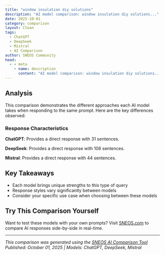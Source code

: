 ```yaml
---
title: "window insulation diy solutions"
description: "AI model comparison: window insulation diy solutions..."
date: 2025-10-01
category: comparison
layout: Clean
tags:
  - ChatGPT
  - DeepSeek
  - Mistral
  - AI Comparison
author: SNEOS Community
head:
  - - meta
    - name: description
      content: "AI model comparison: window insulation diy solutions..."
---
```


<ChatComparison
  title="window insulation diy solutions"
  prompt="window insulation diy solutions"
  :responses='{"ChatGPT": "Here are several effective DIY window insulation solutions to help keep your home warmer in winter and cooler in summer:\n\n### 1. Window Insulation Film\n- **Materials needed:** Plastic shrink film kit (clear plastic), double-sided tape, hair dryer.\n- **How to install:** Clean the window frame, apply double-sided tape around the inside edge of the window frame, attach the plastic film to the tape, and use a hair dryer to shrink the film tight. This creates an airtight barrier that reduces drafts.\n\n### 2. Weatherstripping\n- **Materials needed:** Foam tape, V-strip, or felt weatherstripping.\n- **How to install:** Measure window sashes or frames where drafts are noticeable. Peel and apply the weatherstripping to seal gaps around the window. This helps prevent air leaks.\n\n### 3. Caulking\n- **Materials needed:** Exterior or interior caulk appropriate for windows, caulking gun.\n- **How to install:** Clean cracks and gaps around window frames. Apply caulk smoothly along seams to seal leaks. Let it dry fully.\n\n### 4. Thermal Curtains or Window Coverings\n- **Materials needed:** Thick, insulated curtains or thermal blinds.\n- **How to install:** Hang curtains close to the window frame. Close them at night or during very cold days to add an insulating layer that reduces heat loss.\n\n### 5. Bubble Wrap Insulation\n- **Materials needed:** Bubble wrap, spray bottle with water.\n- **How to install:** Spray a fine layer of water on the window glass, press the bubble wrap (bubbles facing the glass) onto the damp surface. This sticks without adhesive and adds a layer of insulation.\n\n### 6. DIY Draft Stoppers\n- **Materials needed:** Fabric tube, rice or sand filler.\n- **How to make:** Sew a fabric cylinder and fill it with rice or sand. Place it on the windowsill or along the bottom edge of the window to block drafts.\n\n### 7. DIY Window Inserts\n- **Materials needed:** Plexiglass or acrylic cut to window size, weatherstripping.\n- **How to install:** Create a removable insert sealed with weatherstripping to fit inside the window frame. This adds an insulating air space similar to double glazing.\n\n---\n\nIf you\u0027d like detailed instructions for any specific method or need materials lists, just let me know!", "DeepSeek": "Of course! DIY window insulation is a fantastic way to save on energy bills, reduce drafts, and make your home more comfortable. It\u0027s cost-effective and doesn\u0027t require advanced skills.\n\nHere is a comprehensive guide to DIY window insulation solutions, organized from easiest/cheapest to more permanent/involved.\n\n---\n\n### **First, Do a \u0022Draft Test\u0022**\n\nBefore you start, identify the problem areas. On a windy day, carefully move a lit candle or incense stick around the edges of your window frame. If the flame or smoke flickers, you\u0027ve found a draft.\n\n---\n\n### **Category 1: Quick, Cheap \u0026 Removable Solutions**\n\nThese are perfect for renters or for seasonal use.\n\n#### **1. Window Film (Shrink Film Kits)**\nThis is the gold standard for DIY insulation. A clear plastic sheet is applied to the window frame and shrunk tight with a hairdryer, creating a dead air space for insulation.\n\n* **How it Works:** Creates an insulating air gap between the film and the window glass.\n* **Cost:** $10 - $25 per window kit.\n* **Pros:** Very effective, invisible when done well, allows light in, cheap.\n* **Cons:** Cannot open the window, can be tricky to apply without wrinkles, single-season use (can tear when removing).\n* **DIY Steps:**\n 1. Clean the window frame and apply the double-sided tape included in the kit.\n 2. Unroll the film and cut it slightly larger than the taped area.\n 3. Attach the film to the tape, starting at the top.\n 4. Use a hairdryer on a medium setting to shrink the film until all wrinkles are gone. Be careful not to overheat it.\n\n#### **2. Bubble Wrap**\nA surprisingly effective and ultra-low-cost option, often used in greenhouses.\n\n* **How it Works:** The trapped air in the bubbles provides insulation. The smaller the bubbles, the less it distorts the view.\n* **Cost:** Almost free if you have it lying around.\n* **Pros:** Extremely cheap, easy to apply and remove.\n* **Cons:** Significantly obscures the view, looks \u0022DIY,\u0022 can reduce light.\n* **DIY Steps:**\n 1. Lightly mist the clean window glass with water.\n 2. Press the bubble wrap (bubble-side towards the glass) onto the wet surface. It will stick in place.\n 3. To remove, just peel it off.\n\n#### **3. Rope Caulk (\u0022Mortite\u0022)**\nA putty-like cord that you press into gaps and cracks around a window sash.\n\n* **How it Works:** Physically blocks air leaks from moving parts of the window.\n* **Cost:** $5 - $10 for a roll that does several windows.\n* **Pros:** Cheap, easy to apply and remove, reusable if carefully removed.\n* **Cons:** Cannot open the window while it\u0027s in place, can be messy, not very aesthetic.\n* **DIY Steps:**\n 1. Knead the caulk until it\u0027s soft.\n 2. Press it firmly into the gaps where the window sash meets the frame.\n\n---\n\n### **Category 2: More Permanent \u0026 Aesthetic Solutions**\n\nThese require a bit more effort and cost but offer a cleaner look and reusability.\n\n#### **1. Weatherstripping**\nThis is the best solution for sealing the moving parts of a window. There are several types:\n\n* **V-Seal Weatherstrip:** A plastic or metal strip that folds into a \u0022V\u0022 shape. It springs open to seal the gap.\n * **Best for:** The sides of the window sash.\n* **Felt or Foam Tape:** Adhesive-backed strips of compressed felt or foam.\n * **Best for:** The top or bottom of the sash where it meets the frame.\n * **Note:** Foam can degrade over time with compression.\n* **Door Sweep for Windows:** A simple sweep can be attached to the bottom of the lower sash to seal the gap between sashes.\n\n* **Cost:** $5 - $15 per window.\n* **Pros:** Allows the window to open and close, more permanent, relatively invisible.\n* **Cons:** Requires precise measurement and application. Adhesive can fail over time.\n\n#### **2. DIY Window Insulating Panels**\nCreate custom panels from rigid foam insulation board.\n\n* **How it Works:** A thick panel of insulating material is cut to fit snugly inside the window recess.\n* **Cost:** $15 - $40 per window, depending on materials.\n* **Pros:** *Extremely* effective, can be made decorative, reusable for years.\n* **Cons:** Blocks all light and the view, requires storage for off-seasons.\n* **DIY Steps:**\n 1. Measure the depth and size of your window recess.\n 2. Buy rigid foam insulation (XPS or EPS) from a hardware store.\n 3. Cut the foam to fit snugly in the recess.\n 4. For a better look, cover the panel with fabric using a staple gun.\n 5. Press it into place. For a very tight seal, you can add a thin strip of foam tape around the edge.\n\n#### **3. Heavy Curtains or Thermal Liners**\nNot a sealant, but a great way to reduce heat loss, especially at night.\n\n* **How it Works:** Creates a barrier of still air next to the cold window. \u0022Thermal\u0022 curtains have a special backing.\n* **Cost:** $20 - $100\u002B per window.\n* **Pros:** Adds to decor, easy to open/close, effective at night.\n* **Cons:** Only works when closed, less effective at stopping drafts from the frame itself.\n* **DIY Tip:** You can make a thermal liner by sewing a layer of flannel or fleece to the back of existing curtains. Mount the curtain rod as close to the ceiling and wall as possible, and ensure the curtains extend beyond the window frame on the sides and touch the floor to trap the most air.\n\n---\n\n### **Category 3: The \u0022Pro\u0022 DIY Solution**\n\nThis is for the handy homeowner who wants a near-professional, permanent result.\n\n#### **Caulking**\nThis seals stationary cracks and gaps, like where the window trim meets the wall or where different parts of the fixed frame meet.\n\n* **How it Works:** A permanent sealant fills gaps that let air in/out.\n* **Cost:** $5 - $10 for a caulk gun and a tube of paintable latex caulk.\n* **Pros:** Permanent, clean look, very effective for its purpose.\n* **Cons:** Permanent (can be messy if done wrong), requires a caulk gun and some skill.\n* **DIY Steps:**\n 1. Identify all stationary gaps on the interior *and* exterior (if accessible).\n 2. Clean out any old, cracked caulk.\n 3. Load the tube into the caulk gun, cut the tip at a 45-degree angle, and puncture the inner seal.\n 4. Apply a steady, continuous bead of caulk into the gap.\n 5. Dip your finger in water and smooth the bead for a professional finish.\n\n---\n\n### **Quick Guide: Which Solution to Choose?**\n\n| Situation | Best DIY Solution |\n| :--- | :--- |\n| **Renter / Temporary** | **Window Shrink Film** or **Bubble Wrap** |\n| **Drafty but Openable Window** | **Weatherstripping** (V-Seal or Foam Tape) |\n| **Extreme Cold, Don\u0027t Need Light** | **DIY Insulation Panel** |\n| **Nighttime Insulation** | **Heavy Thermal Curtains** |\n| **Gaps in Window Frame/Trim** | **Caulking** |\n| **Quick \u0026 Dirty Fix** | **Rope Caulk** |\n\nBy combining a few of these methods\u2014for example, **caulking** the fixed gaps and adding **weatherstripping** to the moving parts\u2014you can make a dramatic improvement in your home\u0027s comfort and energy efficiency for a very low cost. Good luck", "Mistral": "Improving window insulation can significantly reduce energy costs and increase comfort in your home. Here are some DIY solutions to enhance window insulation:\n\n### 1. **Weather Stripping**\n- **Materials**: Foam tape, V-strip, felt, or rubber.\n- **Installation**: Apply weather stripping around the window frame to seal gaps and prevent drafts.\n\n### 2. **Caulking**\n- **Materials**: Silicone or latex caulk.\n- **Installation**: Apply caulk to any cracks or gaps around the window frame, both inside and outside.\n\n### 3. **Window Film**\n- **Materials**: Insulating window film.\n- **Installation**: Apply the film to the window glass using a hairdryer to shrink it and create a tight seal.\n\n### 4. **Draft Snakes**\n- **Materials**: Fabric, rice, or sand.\n- **Installation**: Place a draft snake at the bottom of the window to block cold air from entering.\n\n### 5. **Insulating Curtains**\n- **Materials**: Thick, insulated curtains.\n- **Installation**: Hang insulating curtains over the windows to trap heat inside.\n\n### 6. **Bubble Wrap**\n- **Materials**: Bubble wrap, double-sided tape.\n- **Installation**: Cut bubble wrap to fit the window, apply double-sided tape to the window frame, and press the bubble wrap onto the tape.\n\n### 7. **Thermal Blinds**\n- **Materials**: Thermal or cellular blinds.\n- **Installation**: Install thermal blinds that have a honeycomb structure to trap air and provide insulation.\n\n### 8. **Storm Windows**\n- **Materials**: Storm window kits.\n- **Installation**: Install storm windows over your existing windows to create an additional layer of insulation.\n\n### 9. **Foam Board**\n- **Materials**: Foam board, tape.\n- **Installation**: Cut foam board to fit the window frame and tape it in place. This is a temporary solution and should be removed when the window is needed.\n\n### 10. **Window Quilts**\n- **Materials**: Fabric, insulation material, Velcro.\n- **Installation**: Create a window quilt by sewing insulation material between two layers of fabric. Attach Velcro to the window frame and the quilt to easily hang and remove it.\n\n### 11. **Plastic Sheeting**\n- **Materials**: Plastic sheeting, double-sided tape.\n- **Installation**: Apply double-sided tape around the window frame and press the plastic sheeting onto the tape. Use a hairdryer to shrink the plastic for a tight seal.\n\n### 12. **Rope Caulk**\n- **Materials**: Rope caulk.\n- **Installation**: Press rope caulk into gaps around the window frame to seal drafts.\n\n### Tips for Effective Insulation:\n- **Check for Drafts**: Use a candle or incense stick to detect drafts around windows.\n- **Clean Surfaces**: Ensure surfaces are clean and dry before applying any insulation materials.\n- **Regular Maintenance**: Inspect and maintain your window insulation regularly to ensure it remains effective.\n\nBy implementing these DIY solutions, you can effectively insulate your windows and improve the energy efficiency of your home."}' 
  published-date="17:25"
/>

## Analysis

This comparison demonstrates the different approaches each AI model takes when responding to the same prompt. Here are the key differences observed:

### Response Characteristics

**ChatGPT**: Provides a direct response with 31 sentences. 

**DeepSeek**: Provides a direct response with 106 sentences. 

**Mistral**: Provides a direct response with 44 sentences. 

## Key Takeaways

- Each model brings unique strengths to this type of query
- Response styles vary significantly between models
- Consider your specific use case when choosing between these models

## Try This Comparison Yourself

Want to test these models with your own prompts? Visit [SNEOS.com](https://sneos.com) to compare AI responses side-by-side in real-time.

---

*This comparison was generated using the [SNEOS AI Comparison Tool](https://sneos.com)*
*Published: October 01, 2025 | Models: ChatGPT, DeepSeek, Mistral*
